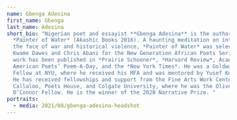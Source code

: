```yaml
---
name: Gbenga Adesina
first_name: Gbenga
last_name: Adesina
short_bio: "Nigerian poet and essayist **Gbenga Adesina** is the author of
  *Painter of Water* (Akashic Books 2016). A haunting meditation on intimacy in
  the face of war and historical violence, *Painter of Water* was selected by
  Kwame Dawes and Chris Abani for the New Generation African Poets Series. His
  work has been published in *Prairie Schooner*, *Harvard Review*, Academy of
  American Poets’ Poem-A-Day, and the *New York Times*. He was a Goldwater
  Fellow at NYU, where he received his MFA and was mentored by Yusef Komunyakaa.
  He has received fellowships and support from the Fine Arts Work Center,
  Callaloo, Poets House, and Colgate University, where he was the Olive B.
  O’Connor Fellow. He is the winner of the 2020 Narrative Prize. "
portraits:
  - media: 2021/08/gbenga-adesina-headshot
---
```

